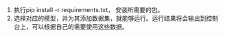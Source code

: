 1. 执行pip install -r requirements.txt， 安装所需要的包。
2. 选择对应的模型，并为其添加数据集，就能够运行。运行结果将会输出到控制台上，可以根据自己的需要使用这些数据。
